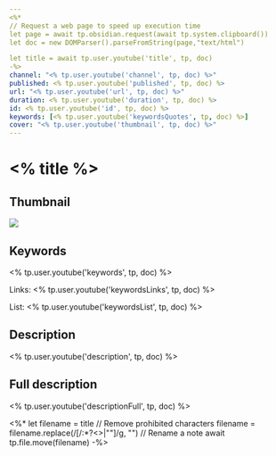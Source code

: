 ```yaml
---
<%*
// Request a web page to speed up execution time
let page = await tp.obsidian.request(await tp.system.clipboard())
let doc = new DOMParser().parseFromString(page,"text/html")

let title = await tp.user.youtube('title', tp, doc)
-%>
channel: "<% tp.user.youtube('channel', tp, doc) %>"
published: <% tp.user.youtube('published', tp, doc) %>
url: "<% tp.user.youtube('url', tp, doc) %>"
duration: <% tp.user.youtube('duration', tp, doc) %>
id: <% tp.user.youtube('id', tp, doc) %>
keywords: [<% tp.user.youtube('keywordsQuotes', tp, doc) %>]
cover: "<% tp.user.youtube('thumbnail', tp, doc) %>"
---
```


# <% title %>

## Thumbnail

![](<% tp.user.youtube('thumbnail', tp, doc) %>)

## Keywords

<% tp.user.youtube('keywords', tp, doc) %>

Links: <% tp.user.youtube('keywordsLinks', tp, doc) %>

List:
<% tp.user.youtube('keywordsList', tp, doc) %>

## Description

<% tp.user.youtube('description', tp, doc) %>

## Full description

<% tp.user.youtube('descriptionFull', tp, doc) %>

<%* 
let filename = title
// Remove prohibited characters
filename = filename.replace(/[/\:*?<>|""]/g, "")
// Rename a note
await tp.file.move(filename)
-%>
